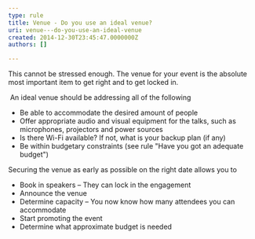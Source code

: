 ```yaml
---
type: rule
title: Venue - Do you use an ideal venue?
uri: venue---do-you-use-an-ideal-venue
created: 2014-12-30T23:45:47.0000000Z
authors: []

---
```


​​This cannot be stressed enough. The venue for your event is the absolute most important item to get right and to get locked in.​
 
​ An ideal venue should be addressing all of the following

- ​​Be able to accommodate the desired amount of people
- Offer appropriate audio and visual equipment for the talks, such as microphones, projectors and power sources
- Is there Wi-Fi available? If not, what is your backup plan (if any)
- Be within budgetary constraints (see rule "Have you got an adequate budget")


Securing the venue as early as possible on the right date allows you to

- Book in speakers – They can lock in the engagement​
- Announce the venue
- Determine capacity – You now know how many attendees you can accommodate
- Start promoting the event
- Determine what approximate budget is needed
